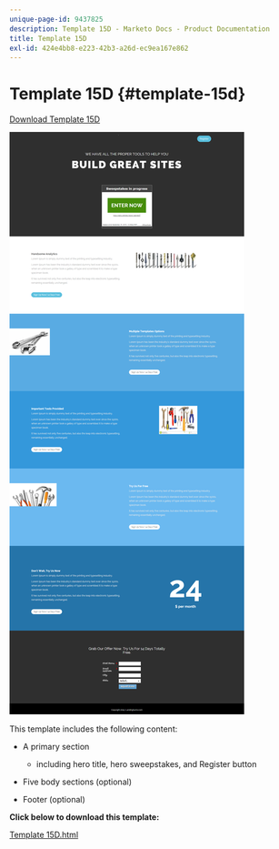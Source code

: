 ```yaml
---
unique-page-id: 9437825
description: Template 15D - Marketo Docs - Product Documentation
title: Template 15D
exl-id: 424e4bb8-e223-42b3-a26d-ec9ea167e862
---
```

# Template 15D {#template-15d}

[Download Template 15D](https://experienceleague.adobe.com/landing/marketo/lp-templates/template-15d.html)

![](assets/image2015-8-13-13-3a56-3a26.png)

This template includes the following content:

* A primary section

    * including hero title, hero sweepstakes, and Register button

* Five body sections (optional)
* Footer (optional)

**Click below to download this template:**

[Template 15D.html](https://experienceleague.adobe.com/landing/marketo/lp-templates/template-15d.html)
